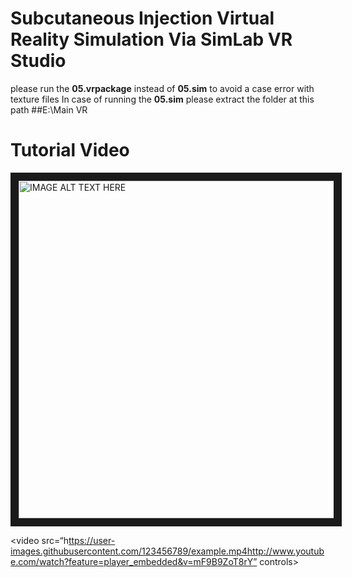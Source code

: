 # Subcutaneous Injection Virtual Reality Simulation Via SimLab VR Studio
 
please run the **05.vrpackage** instead of **05.sim** to avoid a case error with texture files
In case of running the **05.sim** please extract the folder at this path ##E:\Main VR

# Tutorial Video

<a href="http://www.youtube.com/watch?feature=player_embedded&v=mF9B9ZoT8rY
" target="_blank"><img src="http://img.youtube.com/vi/mF9B9ZoT8rY/0.jpg" 
alt="IMAGE ALT TEXT HERE" width="960" height="540" border="13" /></a>

<video src=“h[ttps://user-images.githubusercontent.com/123456789/example.mp4](http://www.youtube.com/watch?feature=player_embedded&v=mF9B9ZoT8rY)http://www.youtube.com/watch?feature=player_embedded&v=mF9B9ZoT8rY” controls></video>
